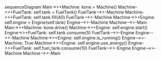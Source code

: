 sequenceDiagram
    Main->>+Machine: kone = Machine()
    Machine->>+FuelTank: self.tank = FuelTank()
    FuelTank-->>-Machine
    Machine->>+FuelTank: self.tank.fill(40)
    FuelTank-->>-Machine
    Machine->>+Engine: self.engine = Engine(self.tank)
    Engine-->>-Machine
    Machine-->>-Main
    Main->>+Machine: kone.drive()
    Machine->>+Engine: self.engine.start()
    Engine->>+FuelTank: self.tank.consume(5)
    FuelTank-->>-Engine
    Engine-->>-Machine
    Machine->>+Engine: self.engine.is_running()
    Engine-->>-Machine: True
    Machine->>+Engine: self.engine.use_energy()
    Engine->>+FuelTank: self.fuel_tank.consume(10)
    FuelTank-->>-Engine
    Engine-->>-Machine
    Machine-->>-Main

